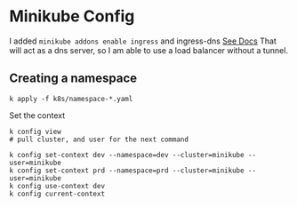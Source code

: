 # Minikube Config
I added `minikube addons enable ingress` and ingress-dns [See Docs](/home/shane/source/repos/dotnet/sample-api/readme.md)
That will act as a dns server, so I am able to use a load balancer without a tunnel.

## Creating a namespace
```
k apply -f k8s/namespace-*.yaml
```

Set the context
```
k config view
# pull cluster, and user for the next command

k config set-context dev --namespace=dev --cluster=minikube --user=minikube
k config set-context prd --namespace=prd --cluster=minikube --user=minikube
k config use-context dev
k config current-context
```